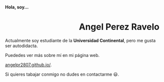 **Hola, soy...**

<div align="right">

# Angel Perez Ravelo

</div>

Actualmente soy estudiante de la **Universidad Continental**, pero me gusta ser autodidacta.

Puededes ver más sobre mí en mi página web.

<a href="https://Angelpr2807.github.io/" target="_blank" rel="noopener noreferrer">angelpr2807.github.io/</a>.

Si quieres tabajar conmigo no dudes en contactarme 😃.
